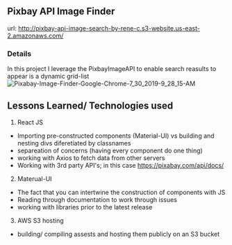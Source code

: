
## Pixbay API Image Finder
url: http://pixbay-api-image-search-by-rene-c.s3-website.us-east-2.amazonaws.com/

### Details
In this project I leverage the PixbayImageAPI to enable search reasults to appear is a dynamic grid-list
![Pixabay-Image-Finder-Google-Chrome-7_30_2019-9_28_15-AM](https://user-images.githubusercontent.com/15623401/62133888-99be9080-b2ad-11e9-95da-e4d9089b0b78.gif)

## Lessons Learned/ Technologies used
1. React JS
- Importing pre-constructed components (Material-UI) vs building and nesting divs diferetiated by classnames
- separeation of concerns (having every component do one thing)
- working with Axios to fetch data from other servers
- Working with 3rd party API's; in this case https://pixabay.com/api/docs/
2. Materual-UI
- The fact that you can intertwine the construction of components with JS 
- Reading through documentation to work through issues
- working with libraries prior to the latest release
3. AWS S3 hosting
- building/ compiling assests and hosting them publicly on an S3 bucket
